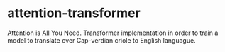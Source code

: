 # attention-transformer
Attention is All You Need. Transformer implementation in order to train a model to translate over Cap-verdian criole to English languague. 
